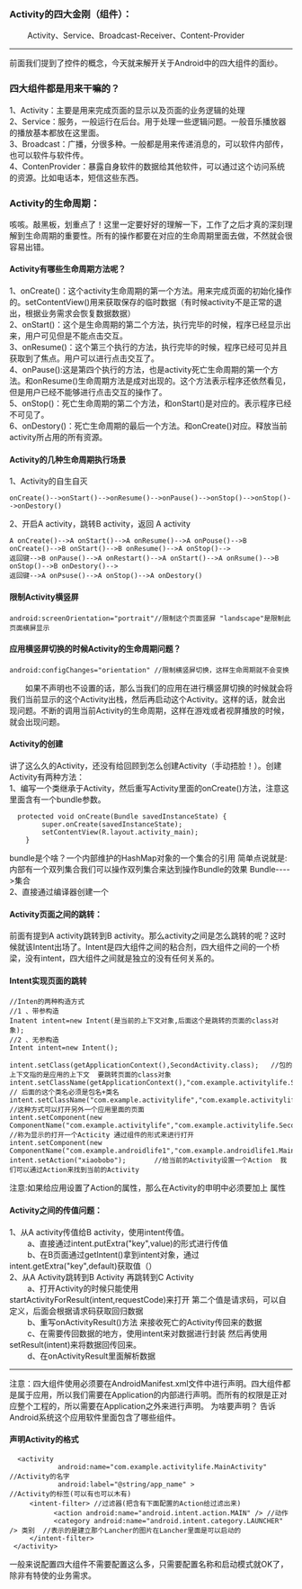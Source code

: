 ### Activity的四大金刚（组件）：
&emsp;&emsp; Activity、Service、Broadcast-Receiver、Content-Provider
*** 
前面我们提到了控件的概念，今天就来解开关于Android中的四大组件的面纱。
### 四大组件都是用来干嘛的？
1、Activity：主要是用来完成页面的显示以及页面的业务逻辑的处理  
2、Service：服务，一般运行在后台。用于处理一些逻辑问题。一般音乐播放器的播放基本都放在这里面。  
3、Broadcast：广播，分很多种。一般都是用来传递消息的，可以软件内部传，也可以软件与软件传。  
4、ContenProvider：暴露自身软件的数据给其他软件，可以通过这个访问系统的资源。比如电话本，短信这些东西。  
### Activity的生命周期：
咳咳。敲黑板，划重点了！这里一定要好好的理解一下，工作了之后才真的深刻理解到生命周期的重要性。所有的操作都要在对应的生命周期里面去做，不然就会很容易出错。
#### Activity有哪些生命周期方法呢？
1、onCreate()：这个activity生命周期的第一个方法。用来完成页面的初始化操作的。setContentView()用来获取保存的临时数据（有时候activity不是正常的退出，根据业务需求会恢复数据数据）  
2、onStart()：这个是生命周期的第二个方法，执行完毕的时候，程序已经显示出来，用户可见但是不能点击交互。  
3、onResume()：这个第三个执行的方法，执行完毕的时候，程序已经可见并且获取到了焦点。用户可以进行点击交互了。  
4、onPause():这是第四个执行的方法，也是activity死亡生命周期的第一个方法。和onResume()生命周期方法是成对出现的。这个方法表示程序还依然看见，但是用户已经不能够进行点击交互的操作了。  
5、onStop()：死亡生命周期的第二个方法，和onStart()是对应的。表示程序已经不可见了。  
6、onDestory()：死亡生命周期的最后一个方法。和onCreate()对应。释放当前activity所占用的所有资源。  
#### Activity的几种生命周期执行场景
1、Activity的自生自灭  
```
onCreate()-->onStart()-->onResume()-->onPause()-->onStop()-->onStop()-->onDestory()
```
2、开启A activity，跳转B activity，返回 A activity   
```
A onCreate()-->A onStart()-->A onResume()-->A onPouse()-->B onCreate()-->B onStart()-->B onResume()-->A onStop()-->
返回键-->B onPause()-->A onRestart()-->A onStart()-->A onRsume()-->B onStop()-->B onDestory()-->
返回键-->A onPsuse()-->A onStop()-->A onDestory()
```
#### 限制Activity横竖屏
```
android:screenOrientation="portrait"//限制这个页面竖屏 "landscape"是限制此页面横屏显示
```
#### 应用横竖屏切换的时候Activity的生命周期问题？
```
android:configChanges="orientation" //限制横竖屏切换，这样生命周期就不会变换
```
&emsp;&emsp;如果不声明也不设置的话，那么当我们的应用在进行横竖屏切换的时候就会将我们当前显示的这个Activity出栈，然后再启动这个Activity。这样的话，就会出现问题。不断的调用当前Activity的生命周期，这样在游戏或者视屏播放的时候，就会出现问题。
#### Activity的创建
讲了这么久的Activity，还没有给回顾到怎么创建Activity（手动捂脸！）。创建Activity有两种方法：  
1、编写一个类继承于Activity，然后重写Activity里面的onCreate()方法，注意这里面含有一个bundle参数。
```
  protected void onCreate(Bundle savedInstanceState) {
		super.onCreate(savedInstanceState);
		setContentView(R.layout.activity_main);
	}
```
bundle是个啥？一个内部维护的HashMap对象的一个集合的引用  简单点说就是:内部有一个双列集合我们可以操作双列集合来达到操作Bundle的效果  Bundle---->集合  
2、直接通过编译器创建一个
#### Activity页面之间的跳转：
前面有提到A activity跳转到B activity。那么activity之间是怎么跳转的呢？这时候就该Intent出场了。Intent是四大组件之间的粘合剂，四大组件之间的一个桥梁，没有intent，四大组件之间就是独立的没有任何关系的。
#### Intent实现页面的跳转
```
//Inten的两种构造方式
//1 、带参构造
Inatent intent=new Intent(是当前的上下文对象,后面这个是跳转的页面的class对象);
//2 、无参构造
Intent intent=new Intent();

intent.setClass(getApplicationContext(),SecondActivity.class);   //包的上下文指的是应用的上下文  要跳转页面的class对象 
intent.setClassName(getApplicationContext(),"com.example.activitylife.SecondActivity") // 后面的这个类名必须是包名+类名
intent.setClassName("com.example.activitylife","com.example.activitylife.SecondActivity");  //这种方式可以打开另外一个应用里面的页面
intent.setComponent(new ComponentName("com.example.activitylife","com.example.activitylife.SecondActivity"));  //称为显示的打开一个Acticity 通过组件的形式来进行打开
intent.setComponent(new ComponentName("com.example.androidlife1","com.example.androidlife1.MainActivity"));    
intent.setAction("xiaobobo");       //给当前的Activity设置一个Action  我们可以通过Action来找到当前的Activity
```
注意:如果给应用设置了Action的属性，那么在Activity的申明中必须要加上<category android:name="android.intent.category.LAUNCHER" /> 属性
#### Activity之间的传值问题：
1、从A activity传值给B activity，使用intent传值。   
&emsp;&emsp; a、直接通过intent.putExtra("key",value)的形式进行传值  
&emsp;&emsp; b、在B页面通过getIntent()拿到intent对象，通过intent.getExtra("key",default)获取值（）  
2、从A Activity跳转到B Activity 再跳转到C Activity  
&emsp;&emsp; a、打开Activity的时候只能使用startActivityForResult(intent,requestCode)来打开  第二个值是请求码，可以自定义，后面会根据请求码获取回归数据  
&emsp;&emsp; b、重写onActivityResult()方法 来接收死亡的Activity传回来的数据  
&emsp;&emsp; c、在需要传回数据的地方，使用intent来对数据进行封装 然后再使用setResult(intent)来将数据回传回来。  
&emsp;&emsp; d、在onActivityResult里面解析数据  
*** 
注意：四大组件使用必须要在AndroidManifest.xml文件中进行声明。四大组件都是属于应用，所以我们需要在Application的内部进行声明。而所有的权限是正对应整个工程的，所以需要在Application之外来进行声明。
为啥要声明？ 告诉Android系统这个应用软件里面包含了哪些组件。
#### 声明Activity的格式
```
  <activity
            android:name="com.example.activitylife.MainActivity"    //Activity的名字
            android:label="@string/app_name" >                      //Activity的标签(可以有也可以木有)
     <intent-filter> //过滤器(把含有下面配置的Action给过滤出来)
           <action android:name="android.intent.action.MAIN" /> //动作
           <category android:name="android.intent.category.LAUNCHER" /> 类别  //表示的是建立那个Lancher的图片在Lancher里面是可以启动的
     </intent-filter>
 </activity>
```
一般来说配置四大组件不需要配置这么多，只需要配置名称和启动模式就OK了，除非有特使的业务需求。
